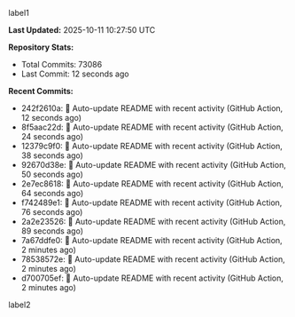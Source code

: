 
label1 
<!-- ACTIVITY_START -->
**Last Updated:** 2025-10-11 10:27:50 UTC

**Repository Stats:**
- Total Commits: 73086
- Last Commit: 12 seconds ago

**Recent Commits:**
- 242f2610a: 🤖 Auto-update README with recent activity (GitHub Action, 12 seconds ago)
- 8f5aac22d: 🤖 Auto-update README with recent activity (GitHub Action, 24 seconds ago)
- 12379c9f0: 🤖 Auto-update README with recent activity (GitHub Action, 38 seconds ago)
- 92670d38e: 🤖 Auto-update README with recent activity (GitHub Action, 50 seconds ago)
- 2e7ec8618: 🤖 Auto-update README with recent activity (GitHub Action, 64 seconds ago)
- f742489e1: 🤖 Auto-update README with recent activity (GitHub Action, 76 seconds ago)
- 2a2e23526: 🤖 Auto-update README with recent activity (GitHub Action, 89 seconds ago)
- 7a67ddfe0: 🤖 Auto-update README with recent activity (GitHub Action, 2 minutes ago)
- 78538572e: 🤖 Auto-update README with recent activity (GitHub Action, 2 minutes ago)
- d700705ef: 🤖 Auto-update README with recent activity (GitHub Action, 2 minutes ago)
<!-- ACTIVITY_END -->

label2
